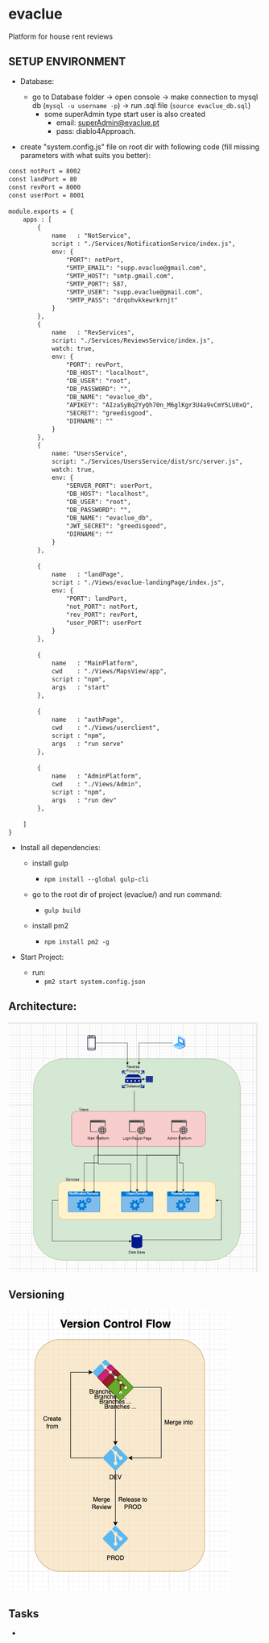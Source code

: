 # evaclue
Platform for house rent reviews

## SETUP ENVIRONMENT
- Database:
    - go to Database folder -> open console -> make connection to mysql db (``` mysql -u username -p ```) -> run .sql file (``` source evaclue_db.sql ```)
        - some superAdmin type start user is also created
            - email: superAdmin@evaclue.pt
            - pass: diablo4Approach.

- create "system.config.js" file on root dir with following code (fill missing parameters with what suits you better):
```
const notPort = 8002
const landPort = 80
const revPort = 8000
const userPort = 8001

module.exports = {
    apps : [
        {
            name   : "NotService",
            script : "./Services/NotificationService/index.js",
            env: {
                "PORT": notPort,
                "SMTP_EMAIL": "supp.evaclue@gmail.com",
                "SMTP_HOST": "smtp.gmail.com",
                "SMTP_PORT": 587,
                "SMTP_USER": "supp.evaclue@gmail.com",
                "SMTP_PASS": "drqohvkkewrkrnjt"
            }
        },
        {
            name   : "RevServices",
            script: "./Services/ReviewsService/index.js",
            watch: true,
            env: {
                "PORT": revPort,
                "DB_HOST": "localhost",
                "DB_USER": "root",
                "DB_PASSWORD": "",
                "DB_NAME": "evaclue_db",
                "APIKEY": "AIzaSyBq2YyQh70n_M6glKgr3U4a9vCmY5LU0xQ",
                "SECRET": "greedisgood",
                "DIRNAME": ""
            }
        },
        {
            name: "UsersService",
            script: "./Services/UsersService/dist/src/server.js",
            watch: true,
            env: {
                "SERVER_PORT": userPort,
                "DB_HOST": "localhost",
                "DB_USER": "root",
                "DB_PASSWORD": "",
                "DB_NAME": "evaclue_db",
                "JWT_SECRET": "greedisgood",
                "DIRNAME": ""
            }
        },

        {
            name   : "landPage",
            script : "./Views/evaclue-landingPage/index.js",
            env: {
                "PORT": landPort,
                "not_PORT": notPort,
                "rev_PORT": revPort,
                "user_PORT": userPort
            }
        },

        {
            name   : "MainPlatform",
            cwd    : "./Views/MapsView/app",
            script : "npm",
            args   : "start"
        },

        {
            name   : "authPage",
            cwd    : "./Views/userclient",
            script : "npm",
            args   : "run serve"
        },

        {
            name   : "AdminPlatform",
            cwd    : "./Views/Admin",
            script : "npm",
            args   : "run dev"
        },

    ]
}
```

- Install all dependencies:
    - install gulp
        - ``` npm install --global gulp-cli ```
    - go to the root dir of project (evaclue/) and run command: 
        - ``` gulp build ```

    - install pm2
        - ``` npm install pm2 -g ```

- Start Project:
    - run:
        - ``` pm2 start system.config.json ```

## Architecture:
![Screenshot](imgs/ev.png)

## Versioning
![Screenshot](imgs/versionFlow.png)

## Tasks
-
